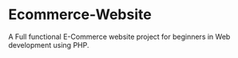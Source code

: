 # Ecommerce-Website
A Full functional E-Commerce website project for beginners in Web development using PHP.
